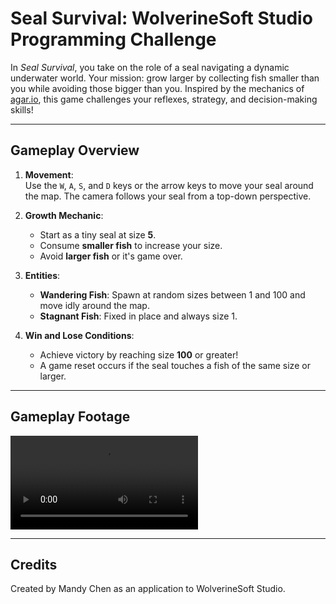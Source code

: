 # Seal Survival: WolverineSoft Studio Programming Challenge

In *Seal Survival*, you take on the role of a seal navigating a dynamic underwater world. Your mission: grow larger by collecting fish smaller than you while avoiding those bigger than you. Inspired by the mechanics of [agar.io](https://agar.io/#ffa), this game challenges your reflexes, strategy, and decision-making skills!

---

## Gameplay Overview

1. **Movement**:  
   Use the `W`, `A`, `S`, and `D` keys or the arrow keys to move your seal around the map. The camera follows your seal from a top-down perspective.
   
2. **Growth Mechanic**:  
   - Start as a tiny seal at size **5**.  
   - Consume **smaller fish** to increase your size.  
   - Avoid **larger fish** or it's game over.
   
3. **Entities**:  
   - **Wandering Fish**: Spawn at random sizes between 1 and 100 and move idly around the map.  
   - **Stagnant Fish**: Fixed in place and always size 1.  

4. **Win and Lose Conditions**:  
   - Achieve victory by reaching size **100** or greater!  
   - A game reset occurs if the seal touches a fish of the same size or larger.

---

## Gameplay Footage

![Gameplay Footage](WolverineSoft-App-Video.mp4)  

---

## Credits

Created by Mandy Chen as an application to WolverineSoft Studio.

